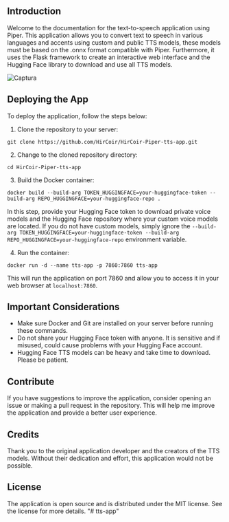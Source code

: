  ## Introduction

Welcome to the documentation for the text-to-speech application using Piper. This application allows you to convert text to speech in various languages and accents using custom and public TTS models, these models must be based on the .onnx format compatible with Piper. Furthermore, it uses the Flask framework to create an interactive web interface and the Hugging Face library to download and use all TTS models.

![Captura](preview.png)
## Deploying the App

To deploy the application, follow the steps below:

1. Clone the repository to your server:

```
git clone https://github.com/HirCoir/HirCoir-Piper-tts-app.git
```

2. Change to the cloned repository directory:

```
cd HirCoir-Piper-tts-app
```

3. Build the Docker container:

```
docker build --build-arg TOKEN_HUGGINGFACE=your-huggingface-token --build-arg REPO_HUGGINGFACE=your-huggingface-repo .
```

In this step, provide your Hugging Face token to download private voice models and the Hugging Face repository where your custom voice models are located. If you do not have custom models, simply ignore the `--build-arg TOKEN_HUGGINGFACE=your-huggingface-token --build-arg REPO_HUGGINGFACE=your-huggingface-repo` environment variable.

4. Run the container:

```
docker run -d --name tts-app -p 7860:7860 tts-app
```

This will run the application on port 7860 and allow you to access it in your web browser at `localhost:7860`.

## Important Considerations

- Make sure Docker and Git are installed on your server before running these commands.
- Do not share your Hugging Face token with anyone. It is sensitive and if misused, could cause problems with your Hugging Face account.
- Hugging Face TTS models can be heavy and take time to download. Please be patient.

## Contribute

If you have suggestions to improve the application, consider opening an issue or making a pull request in the repository. This will help me improve the application and provide a better user experience.

## Credits

Thank you to the original application developer and the creators of the TTS models. Without their dedication and effort, this application would not be possible.

## License

The application is open source and is distributed under the MIT license. See the license for more details.
"# tts-app" 
